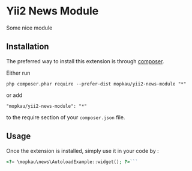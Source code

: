 Yii2 News Module
================
Some nice module

Installation
------------

The preferred way to install this extension is through [composer](http://getcomposer.org/download/).

Either run

```
php composer.phar require --prefer-dist mopkau/yii2-news-module "*"
```

or add

```
"mopkau/yii2-news-module": "*"
```

to the require section of your `composer.json` file.


Usage
-----

Once the extension is installed, simply use it in your code by  :

```php
<?= \mopkau\news\AutoloadExample::widget(); ?>```